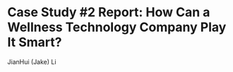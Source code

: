 Case Study \#2 Report: How Can a Wellness Technology Company Play It Smart?
================
JianHui (Jake) Li
